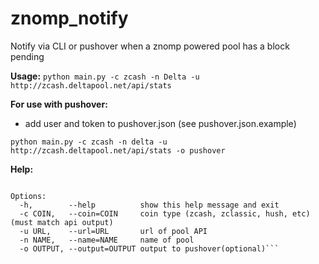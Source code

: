 # znomp_notify

Notify via CLI or pushover when a znomp powered pool has a block pending

**Usage:**
```python main.py -c zcash -n Delta -u http://zcash.deltapool.net/api/stats```

**For use with pushover:**
* add user and token to pushover.json (see pushover.json.example)

```python main.py -c zcash -n delta -u http://zcash.deltapool.net/api/stats -o pushover```

**Help:**

``` Usage: main.py [options]

Options:
  -h,        --help          show this help message and exit
  -c COIN,   --coin=COIN     coin type (zcash, zclassic, hush, etc)(must match api output)
  -u URL,    --url=URL       url of pool API
  -n NAME,   --name=NAME     name of pool
  -o OUTPUT, --output=OUTPUT output to pushover(optional)```
